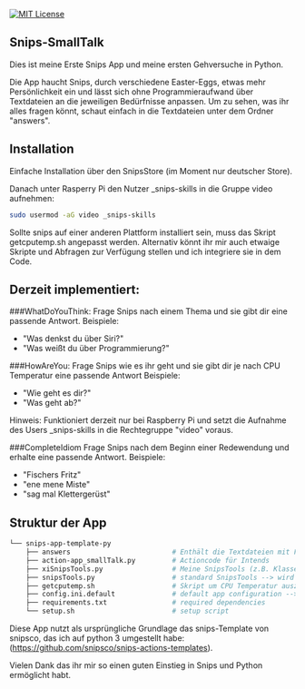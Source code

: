 [![MIT License](https://img.shields.io/badge/license-MIT-blue.svg)](https://github.com/xinQuon/snipsSmallTalk_GER/blob/master/LICENSE)

## Snips-SmallTalk
Dies ist meine Erste Snips App und meine ersten Gehversuche in Python.

Die App haucht Snips, durch verschiedene Easter-Eggs, etwas mehr Persönlichkeit ein und lässt sich ohne Programmieraufwand über Textdateien an die jeweiligen Bedürfnisse anpassen.
Um zu sehen, was ihr alles fragen könnt, schaut einfach in die Textdateien unter dem Ordner "answers".

## Installation
Einfache Installation über den SnipsStore (im Moment nur deutscher Store).

Danach unter Rasperry Pi den Nutzer _snips-skills in die Gruppe video aufnehmen:
```bash
sudo usermod -aG video _snips-skills 
```
Sollte snips auf einer anderen Plattform installiert sein, muss das Skript getcputemp.sh angepasst werden. Alternativ könnt ihr mir auch etwaige Skripte und Abfragen zur Verfügung stellen und ich integriere sie in dem Code.

## Derzeit implementiert:

###WhatDoYouThink:
Frage Snips nach einem Thema und sie gibt dir eine passende Antwort.
Beispiele: 
- "Was denkst du über Siri?"
- "Was weißt du über Programmierung?"

###HowAreYou: 
Frage Snips wie es ihr geht und sie gibt dir je nach CPU Temperatur eine passende Antwort
Beispiele: 
- "Wie geht es dir?"
- "Was geht ab?"

Hinweis: Funktioniert derzeit nur bei Raspberry Pi und setzt die Aufnahme des Users _snips-skills in die Rechtegruppe "video" voraus.

###CompleteIdiom
Frage Snips nach dem Beginn einer Redewendung und erhalte eine passende Antwort.
Beispiele: 
- "Fischers Fritz"
- "ene mene Miste"
- "sag mal Klettergerüst"


## Struktur der App

```bash
└── snips-app-template-py
    ├── answers                         # Enthält die Textdateien mit Frage<->Antwort Paaren (pro Intent eine textdatei)                       
    ├── action-app_smallTalk.py         # Actioncode für Intends
    ├── xiSnipsTools.py                 # Meine SnipsTools (z.B. Klasse Personality um Topic<->Antwort Paare aus Textdateien zu erhalten)
    ├── snipsTools.py                   # standard SnipsTools --> wird noch nicht verwendet
    ├── getcputemp.sh                   # Skript um CPU Temperatur auszulesen --> Derzeit nur für Raspberry pi
    ├── config.ini.default              # default app configuration --> wird noch nicht verwendet
    ├── requirements.txt                # required dependencies
    └── setup.sh                        # setup script
```

Diese App nutzt als ursprüngliche Grundlage das snips-Template von snipsco, das ich auf python 3 umgestellt habe: (https://github.com/snipsco/snips-actions-templates).

Vielen Dank das ihr mir so einen guten Einstieg in Snips und Python ermöglicht habt.
